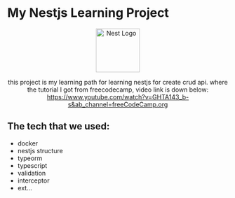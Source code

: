# My Nestjs Learning Project

<p align="center">
  <a href="http://nestjs.com/" target="blank"><img src="https://nestjs.com/img/logo-small.svg" width="100" alt="Nest Logo" /></a>
</p>
<p align="center">
  this project is my learning path for learning nestjs for create crud api. where the tutorial I got from freecodecamp, video link is down below:
  <a href="https://www.youtube.com/watch?v=GHTA143_b-s&ab_channel=freeCodeCamp.org">https://www.youtube.com/watch?v=GHTA143_b-s&ab_channel=freeCodeCamp.org</a>
</p>

## The tech that we used:

- docker
- nestjs structure
- typeorm
- typescript
- validation
- interceptor
- ext...
